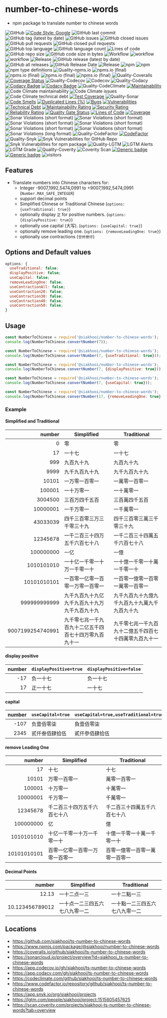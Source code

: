 # number-to-chinese-words

- npm package to translate number to chinese words

![GitHub](https://img.shields.io/github/license/siakhooi/ts-number-to-chinese-words?logo=github)
[![Code Style: Google](https://img.shields.io/badge/code%20style-google-blueviolet.svg)](https://github.com/google/gts)
![GitHub last commit](https://img.shields.io/github/last-commit/siakhooi/ts-number-to-chinese-words?logo=github)
![GitHub tag (latest by date)](https://img.shields.io/github/v/tag/siakhooi/ts-number-to-chinese-words?logo=github)
![GitHub issues](https://img.shields.io/github/issues/siakhooi/ts-number-to-chinese-words?logo=github)
![GitHub closed issues](https://img.shields.io/github/issues-closed/siakhooi/ts-number-to-chinese-words?logo=github)
![GitHub pull requests](https://img.shields.io/github/issues-pr-raw/siakhooi/ts-number-to-chinese-words?logo=github)
![GitHub closed pull requests](https://img.shields.io/github/issues-pr-closed-raw/siakhooi/ts-number-to-chinese-words?logo=github)
![GitHub top language](https://img.shields.io/github/languages/top/siakhooi/ts-number-to-chinese-words?logo=github)
![GitHub language count](https://img.shields.io/github/languages/count/siakhooi/ts-number-to-chinese-words?logo=github)
![Lines of code](https://img.shields.io/tokei/lines/github/siakhooi/ts-number-to-chinese-words?logo=github)
![GitHub repo size](https://img.shields.io/github/repo-size/siakhooi/ts-number-to-chinese-words?logo=github)
![GitHub code size in bytes](https://img.shields.io/github/languages/code-size/siakhooi/ts-number-to-chinese-words?logo=github)
![Workflow](https://img.shields.io/badge/Workflow-github-purple)
![workflow](https://github.com/siakhooi/ts-number-to-chinese-words/actions/workflows/workflow-build-with-quality-checks.yml/badge.svg)
![workflow](https://github.com/siakhooi/ts-number-to-chinese-words/actions/workflows/workflow-deployments.yml/badge.svg)
![Release](https://img.shields.io/badge/Release-github-purple)
![GitHub release (latest by date)](https://img.shields.io/github/v/release/siakhooi/ts-number-to-chinese-words?label=GPR%20release&logo=github)
![GitHub all releases](https://img.shields.io/github/downloads/siakhooi/ts-number-to-chinese-words/total?color=33cb56&logo=github)
![GitHub Release Date](https://img.shields.io/github/release-date/siakhooi/ts-number-to-chinese-words?logo=github)
![Release](https://img.shields.io/badge/Release-npm-purple)
![npm](https://img.shields.io/npm/v/@siakhooi/number-to-chinese-words?color=0e7fc0&label=NPM%20release&logo=npm)
![npm](https://img.shields.io/npm/dt/@siakhooi/number-to-chinese-words?logo=npm)
![npm type definitions](https://img.shields.io/npm/types/@siakhooi/number-to-chinese-words?logo=npm)
![Quality-npms.io](https://img.shields.io/badge/Quality-npms.io-purple)
![npms.io (final)](https://img.shields.io/npms-io/final-score/@siakhooi/number-to-chinese-words?logo=npm)
![npms.io (final)](https://img.shields.io/npms-io/maintenance-score/@siakhooi/number-to-chinese-words?logo=npm)
![npms.io (final)](https://img.shields.io/npms-io/quality-score/@siakhooi/number-to-chinese-words?logo=npm)
![npms.io (final)](https://img.shields.io/npms-io/popularity-score/@siakhooi/number-to-chinese-words?logo=npm)
![Quality-Coveralls](https://img.shields.io/badge/Quality-Coveralls-purple)
[![Coverage Status](https://coveralls.io/repos/github/siakhooi/ts-number-to-chinese-words/badge.svg?branch=main)](https://coveralls.io/github/siakhooi/ts-number-to-chinese-words?branch=main)
![Quality-Codecov](https://img.shields.io/badge/Quality-Codecov-purple)
![Codecov](https://img.shields.io/codecov/c/github/siakhooi/ts-number-to-chinese-words?logo=codecov)
![Quality-Codacy](https://img.shields.io/badge/Quality-Codacy-purple)
[![Codacy Badge](https://app.codacy.com/project/badge/Grade/b3f6b7b122b44e6f8f43833c05a70a71)](https://www.codacy.com/gh/siakhooi/ts-number-to-chinese-words/dashboard?utm_source=github.com&utm_medium=referral&utm_content=siakhooi/ts-number-to-chinese-words&utm_campaign=Badge_Grade)
[![Codacy Badge](https://app.codacy.com/project/badge/Coverage/b3f6b7b122b44e6f8f43833c05a70a71)](https://www.codacy.com/gh/siakhooi/ts-number-to-chinese-words/dashboard?utm_source=github.com&utm_medium=referral&utm_content=siakhooi/ts-number-to-chinese-words&utm_campaign=Badge_Coverage)
![Quality-CodeClimate](https://img.shields.io/badge/Quality-CodeClimate-purple)
[![Maintainability](https://api.codeclimate.com/v1/badges/3378c5776a49c26b8362/maintainability)](https://codeclimate.com/github/siakhooi/ts-number-to-chinese-words/maintainability)
![Code Climate maintainability](https://img.shields.io/codeclimate/maintainability-percentage/siakhooi/ts-number-to-chinese-words)
![Code Climate issues](https://img.shields.io/codeclimate/issues/siakhooi/ts-number-to-chinese-words)
![Code Climate technical debt](https://img.shields.io/codeclimate/tech-debt/siakhooi/ts-number-to-chinese-words)
[![Test Coverage](https://api.codeclimate.com/v1/badges/3378c5776a49c26b8362/test_coverage)](https://codeclimate.com/github/siakhooi/ts-number-to-chinese-words/test_coverage)
![Quality-Sonar](https://img.shields.io/badge/Quality-SonarCloud-purple)
[![Code Smells](https://sonarcloud.io/api/project_badges/measure?project=siakhooi_ts-number-to-chinese-words&metric=code_smells)](https://sonarcloud.io/summary/new_code?id=siakhooi_ts-number-to-chinese-words)
[![Duplicated Lines (%)](https://sonarcloud.io/api/project_badges/measure?project=siakhooi_ts-number-to-chinese-words&metric=duplicated_lines_density)](https://sonarcloud.io/summary/new_code?id=siakhooi_ts-number-to-chinese-words)
[![Bugs](https://sonarcloud.io/api/project_badges/measure?project=siakhooi_ts-number-to-chinese-words&metric=bugs)](https://sonarcloud.io/summary/new_code?id=siakhooi_ts-number-to-chinese-words)
[![Vulnerabilities](https://sonarcloud.io/api/project_badges/measure?project=siakhooi_ts-number-to-chinese-words&metric=vulnerabilities)](https://sonarcloud.io/summary/new_code?id=siakhooi_ts-number-to-chinese-words)
[![Technical Debt](https://sonarcloud.io/api/project_badges/measure?project=siakhooi_ts-number-to-chinese-words&metric=sqale_index)](https://sonarcloud.io/summary/new_code?id=siakhooi_ts-number-to-chinese-words)
[![Maintainability Rating](https://sonarcloud.io/api/project_badges/measure?project=siakhooi_ts-number-to-chinese-words&metric=sqale_rating)](https://sonarcloud.io/summary/new_code?id=siakhooi_ts-number-to-chinese-words)
[![Security Rating](https://sonarcloud.io/api/project_badges/measure?project=siakhooi_ts-number-to-chinese-words&metric=security_rating)](https://sonarcloud.io/summary/new_code?id=siakhooi_ts-number-to-chinese-words)
[![Reliability Rating](https://sonarcloud.io/api/project_badges/measure?project=siakhooi_ts-number-to-chinese-words&metric=reliability_rating)](https://sonarcloud.io/summary/new_code?id=siakhooi_ts-number-to-chinese-words)
[![Quality Gate Status](https://sonarcloud.io/api/project_badges/measure?project=siakhooi_ts-number-to-chinese-words&metric=alert_status)](https://sonarcloud.io/summary/new_code?id=siakhooi_ts-number-to-chinese-words)
[![Lines of Code](https://sonarcloud.io/api/project_badges/measure?project=siakhooi_ts-number-to-chinese-words&metric=ncloc)](https://sonarcloud.io/summary/new_code?id=siakhooi_ts-number-to-chinese-words)
[![Coverage](https://sonarcloud.io/api/project_badges/measure?project=siakhooi_ts-number-to-chinese-words&metric=coverage)](https://sonarcloud.io/summary/new_code?id=siakhooi_ts-number-to-chinese-words)
![Sonar Violations (short format)](https://img.shields.io/sonar/violations/siakhooi_ts-number-to-chinese-words?server=https%3A%2F%2Fsonarcloud.io)
![Sonar Violations (short format)](https://img.shields.io/sonar/blocker_violations/siakhooi_ts-number-to-chinese-words?server=https%3A%2F%2Fsonarcloud.io)
![Sonar Violations (short format)](https://img.shields.io/sonar/critical_violations/siakhooi_ts-number-to-chinese-words?server=https%3A%2F%2Fsonarcloud.io)
![Sonar Violations (short format)](https://img.shields.io/sonar/major_violations/siakhooi_ts-number-to-chinese-words?server=https%3A%2F%2Fsonarcloud.io)
![Sonar Violations (short format)](https://img.shields.io/sonar/minor_violations/siakhooi_ts-number-to-chinese-words?server=https%3A%2F%2Fsonarcloud.io)
![Sonar Violations (short format)](https://img.shields.io/sonar/info_violations/siakhooi_ts-number-to-chinese-words?server=https%3A%2F%2Fsonarcloud.io)
![Sonar Violations (long format)](https://img.shields.io/sonar/violations/siakhooi_ts-number-to-chinese-words?format=long&server=http%3A%2F%2Fsonarcloud.io)
![Quality-CodeFactor](https://img.shields.io/badge/Quality-CodeFactor-purple)
[![CodeFactor](https://www.codefactor.io/repository/github/siakhooi/ts-number-to-chinese-words/badge)](https://www.codefactor.io/repository/github/siakhooi/ts-number-to-chinese-words)
![Quality-Snyk](https://img.shields.io/badge/Quality-Snyk-purple)
![Snyk Vulnerabilities for GitHub Repo](https://img.shields.io/snyk/vulnerabilities/github/siakhooi/ts-number-to-chinese-words)
![Snyk Vulnerabilities for npm package](https://img.shields.io/snyk/vulnerabilities/npm/@siakhooi/number-to-chinese-words)
![Quality-LGTM](https://img.shields.io/badge/Quality-LGTM-purple)
![LGTM Alerts](https://img.shields.io/lgtm/alerts/github/siakhooi/ts-number-to-chinese-words)
![LGTM Grade](https://img.shields.io/lgtm/grade/javascript/github/siakhooi/ts-number-to-chinese-words)
![Quality-Coverity](https://img.shields.io/badge/Quality-Coverity-purple)
![Coverity Scan](https://img.shields.io/coverity/scan/siakhooi-ts-number-to-chinese-words)
[![Generic badge](https://img.shields.io/badge/Funding-BuyMeACoffee-33cb56.svg)](https://www.buymeacoffee.com/siakhooi)
[![Generic badge](https://img.shields.io/badge/Funding-Ko%20Fi-33cb56.svg)](https://ko-fi.com/siakhooi)
![visitors](https://visitor-badge.glitch.me/badge?page_id=siakhooi.number-to-chinese-words&left_color=grey&right_color=#33cb56)

## Features

- Translate numbers into Chinese characters for:
  - Integer -9007,1992,5474,0991 to +9007,1992,5474,0991 (`Number.MAX_SAFE_INTEGER`)
  - support decimal points
  - Simplified Chinese or Traditional Chinese (`options: {useTraditional: true}`)
  - optionally display `正` for positive numbers. (`options:{displayPositive: true}`)
  - optionally use capital (大写). (`options: {useCapital: true}`)
  - optionally remove leading one. (`options: {removeLeadingOne: true}`)
  - optionally use contractions (`廿卅卌圩`)

## Options and Default values

```javascript
options: {
  useTraditional: false;
  displayPositive: false;
  useCapital: false;
  removeLeadingOne: false;
  useContractionAll: false;
  useContraction20: false;
  useContraction30: false;
  useContraction40: false;
  useContraction50: false;
}
```

## Usage

```javascript
const NumberToChinese = require('@siakhooi/number-to-chinese-words');
console.log(NumberToChinese.convertNumber(7));

const NumberToChinese = require('@siakhooi/number-to-chinese-words');
console.log(NumberToChinese.convertNumber(7, {useTraditional: true}));

const NumberToChinese = require('@siakhooi/number-to-chinese-words');
console.log(NumberToChinese.convertNumber(7, {displayPositive: true}));

const NumberToChinese = require('@siakhooi/number-to-chinese-words');
console.log(NumberToChinese.convertNumber(7, {useCapital: true}));

const NumberToChinese = require('@siakhooi/number-to-chinese-words');
console.log(NumberToChinese.convertNumber(17, {removeLeadingOne: true}));
```

### Example

#### Simplified and Traditional

|           number | Simplified                                             | Traditional                                            |
| ---------------: | ------------------------------------------------------ | ------------------------------------------------------ |
|                0 | 零                                                     | 零                                                     |
|               17 | 一十七                                                 | 一十七                                                 |
|              999 | 九百九十九                                             | 九百九十九                                             |
|             9999 | 九千九百九十九                                         | 九千九百九十九                                         |
|            10101 | 一万零一百零一                                         | 一萬零一百零一                                         |
|           100001 | 一十万零一                                             | 一十萬零一                                             |
|          3004500 | 三百万四千五百                                         | 三百萬四千五百                                         |
|         10000001 | 一千万零一                                             | 一千萬零一                                             |
|         43033039 | 四千三百零三万三千零三十九                             | 四千三百零三萬三千零三十九                             |
|         12345678 | 一千二百三十四万五千六百七十八                         | 一千二百三十四萬五千六百七十八                         |
|        100000000 | 一亿                                                   | 一億                                                   |
|       1010101010 | 一十亿一千零一十万一千零一十                           | 一十億一千零一十萬一千零一十                           |
|      10101010101 | 一百零一亿零一百零一万零一百零一                       | 一百零一億零一百零一萬零一百零一                       |
|     999999999999 | 九千九百九十九亿九千九百九十九万九千九百九十九         | 九千九百九十九億九千九百九十九萬九千九百九十九         |
| 9007199254740991 | 九千零七兆一千九百九十二亿五千四百七十四万零九百九十一 | 九千零七兆一千九百九十二億五千四百七十四萬零九百九十一 |

#### display positive

| number | `displayPositive=true` | `displayPositive=false` |
| -----: | ---------------------- | ----------------------- |
|    -17 | 负一十七               | 负一十七                |
|     17 | 正一十七               | 一十七                  |

#### capital

| number | `useCapital=true` | `useCapital=true,useTraditional=true` |
| -----: | ----------------- | ------------------------------------- |
|   -107 | 负壹佰零柒        | 負壹佰零柒                            |
|   2345 | 贰仟叁佰肆拾伍    | 貳仟參佰肆拾伍                        |

#### remove Leading One

|      number | Simplified                     | Traditional                    |
| ----------: | ------------------------------ | ------------------------------ |
|          17 | 十七                           | 十七                           |
|       10101 | 万零一百零一                   | 萬零一百零一                   |
|      100001 | 十万零一                       | 十萬零一                       |
|    10000001 | 千万零一                       | 千萬零一                       |
|    12345678 | 千二百三十四万五千六百七十八   | 千二百三十四萬五千六百七十八   |
|   100000000 | 亿                             | 億                             |
|  1010101010 | 十亿一千零一十万一千零一十     | 十億一千零一十萬一千零一十     |
| 10101010101 | 百零一亿零一百零一万零一百零一 | 百零一億零一百零一萬零一百零一 |

#### Decimal Points

|          number | Simplified                     | Traditional                    |
| --------------: | ------------------------------ | ------------------------------ |
|           12.13 | 一十二点一三                   | 一十二點一三                   |
| 10.123456789012 | 一十点一二三四五六七八九零一二 | 一十點一二三四五六七八九零一二 |

## Locations

- <https://github.com/siakhooi/ts-number-to-chinese-words>
- <https://www.npmjs.com/package/@siakhooi/number-to-chinese-words>
- <https://coveralls.io/github/siakhooi/ts-number-to-chinese-words>
- <https://sonarcloud.io/project/overview?id=siakhooi_ts-number-to-chinese-words>
- <https://app.codecov.io/gh/siakhooi/ts-number-to-chinese-words>
- <https://app.codacy.com/gh/siakhooi/ts-number-to-chinese-words>
- <https://codeclimate.com/github/siakhooi/ts-number-to-chinese-words>
- <https://www.codefactor.io/repository/github/siakhooi/ts-number-to-chinese-words>
- <https://app.snyk.io/org/siakhooi/projects>
- <https://lgtm.com/people/siakhooi/project:1515605457625>
- <https://scan.coverity.com/projects/siakhooi-ts-number-to-chinese-words?tab=overview>
